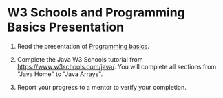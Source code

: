 # W3 Schools and Programming Basics Presentation

1. Read the presentation of [Programming basics](../Presentations/Programming%20Basics.pdf).

2. Complete the Java W3 Schools tutorial from https://www.w3schools.com/java/.
   You will complete all sections from "Java Home" to "Java Arrays".

3. Report your progress to a mentor to verify your completion.